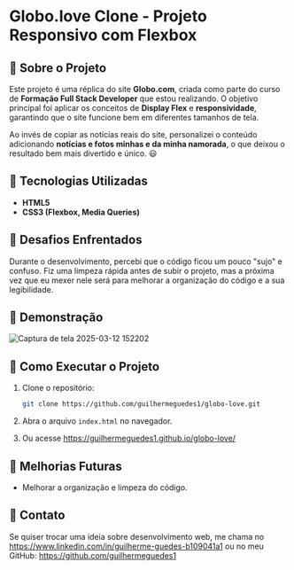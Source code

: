 # Globo.love Clone - Projeto Responsivo com Flexbox

## 📝 Sobre o Projeto

Este projeto é uma réplica do site **Globo.com**, criada como parte do curso de **Formação Full Stack Developer** que estou realizando. O objetivo principal foi aplicar os conceitos de **Display Flex** e **responsividade**, garantindo que o site funcione bem em diferentes tamanhos de tela.

Ao invés de copiar as notícias reais do site, personalizei o conteúdo adicionando **notícias e fotos minhas e da minha namorada**, o que deixou o resultado bem mais divertido e único. 😃

## 🚀 Tecnologias Utilizadas

- **HTML5**
- **CSS3 (Flexbox, Media Queries)**

## 🎯 Desafios Enfrentados

Durante o desenvolvimento, percebi que o código ficou um pouco "sujo" e confuso. Fiz uma limpeza rápida antes de subir o projeto, mas a próxima vez que eu mexer nele será para melhorar a organização do código e a sua legibilidade.

## 📸 Demonstração
![Captura de tela 2025-03-12 152202](https://github.com/user-attachments/assets/ab532df6-5107-4f4c-abed-24a3e9487fdc)



## 📌 Como Executar o Projeto

1. Clone o repositório:
   ```bash
   git clone https://github.com/guilhermeguedes1/globo-love.git
   ```
2. Abra o arquivo `index.html` no navegador.

3. Ou acesse https://guilhermeguedes1.github.io/globo-love/

## 🔧 Melhorias Futuras

- Melhorar a organização e limpeza do código.

## 📩 Contato

Se quiser trocar uma ideia sobre desenvolvimento web, me chama no https://www.linkedin.com/in/guilherme-guedes-b109041a1 ou no meu GitHub: https://github.com/guilhermeguedes1
